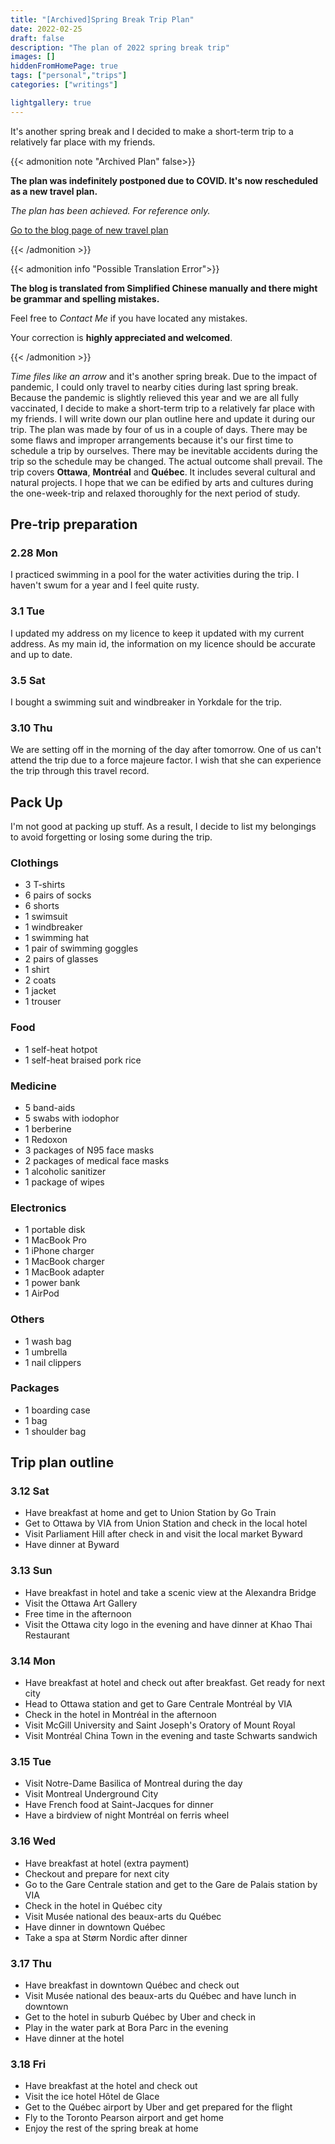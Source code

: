 ```yaml
---
title: "[Archived]Spring Break Trip Plan"
date: 2022-02-25
draft: false
description: "The plan of 2022 spring break trip"
images: []
hiddenFromHomePage: true
tags: ["personal","trips"]
categories: ["writings"]

lightgallery: true
---
```


It's another spring break and I decided to make a short-term trip to a relatively far place with my friends.
<!--more-->

{{< admonition note "Archived Plan" false>}}

**The plan was indefinitely postponed due to COVID. It's now rescheduled as a new travel plan.**

*The plan has been achieved. For reference only.*

[Go to the blog page of new travel plan](https://blog.pitrick.link/june-montreal-quebec-trip/)

{{< /admonition >}}

{{< admonition info "Possible Translation Error">}}

**The blog is translated from Simplified Chinese manually and there might be grammar and spelling mistakes.**

Feel free to *Contact Me* if you have located any mistakes.

Your correction is **highly appreciated and welcomed**.

{{< /admonition >}}

*Time files like an arrow* and it's another spring break. Due to the impact of pandemic, I could only travel to nearby cities during last spring break. Because the pandemic is slightly relieved this year and we are all fully vaccinated, I decide to make a short-term trip to a relatively far place with my friends. I will write down our plan outline here and update it during our trip. The plan was made by four of us in a couple of days. There may be some flaws and improper arrangements because it's our first time to schedule a trip by ourselves. There may be inevitable accidents during the trip so the schedule may be changed. The actual outcome shall prevail. The trip covers **Ottawa**, **Montréal** and **Québec**. It includes several cultural and natural projects. I hope that we can be edified by arts and cultures during the one-week-trip and relaxed thoroughly for the next period of study.

## Pre-trip preparation

### 2.28 Mon

I practiced swimming in a pool for the water activities during the trip. I haven't swum for a year and I feel quite rusty.

### 3.1 Tue

I updated my address on my licence to keep it updated with my current address. As my main id, the information on my licence should be accurate and up to date.

### 3.5 Sat

I bought a swimming suit and windbreaker in Yorkdale for the trip.

### 3.10 Thu

We are setting off in the morning of the day after tomorrow. One of us can't attend the trip due to a force majeure factor. I wish that she can experience the trip through this travel record.

## Pack Up

I'm not good at packing up stuff. As a result, I decide to list my belongings to avoid forgetting or losing some during the trip.

### Clothings

- 3 T-shirts
- 6 pairs of socks
- 6 shorts
- 1 swimsuit
- 1 windbreaker
- 1 swimming hat
- 1 pair of swimming goggles
- 2 pairs of glasses
- 1 shirt
- 2 coats
- 1 jacket
- 1 trouser

### Food

- 1 self-heat hotpot
- 1 self-heat braised pork rice

### Medicine

- 5 band-aids
- 5 swabs with iodophor
- 1 berberine
- 1 Redoxon
- 3 packages of N95 face masks
- 2 packages of medical face masks
- 1 alcoholic sanitizer
- 1 package of wipes

### Electronics

- 1 portable disk
- 1 MacBook Pro
- 1 iPhone charger
- 1 MacBook charger
- 1 MacBook adapter
- 1 power bank
- 1 AirPod

### Others

- 1 wash bag
- 1 umbrella
- 1 nail clippers

### Packages

- 1 boarding case
- 1 bag
- 1 shoulder bag

## Trip plan outline

### 3.12 Sat

- Have breakfast at home and get to Union Station by Go Train
- Get to Ottawa by VIA from Union Station and check in the local hotel
- Visit Parliament Hill after check in and visit the local market Byward
- Have dinner at Byward

### 3.13 Sun

- Have breakfast in hotel and take a scenic view at the Alexandra Bridge
- Visit the Ottawa Art Gallery
- Free time in the afternoon
- Visit the Ottawa city logo in the evening and have dinner at Khao Thai Restaurant

### 3.14 Mon

- Have breakfast at hotel and check out after breakfast. Get ready for next city
- Head to Ottawa station and get to Gare Centrale Montréal by VIA
- Check in the hotel in Montréal in the afternoon
- Visit McGill University and Saint Joseph's Oratory of Mount Royal
- Visit Montréal China Town in the evening and taste Schwarts sandwich

### 3.15 Tue

- Visit Notre-Dame Basilica of Montreal during the day
- Visit Montreal Underground City
- Have French food at Saint-Jacques for dinner
- Have a birdview of night Montréal on ferris wheel

### 3.16 Wed

- Have breakfast at hotel (extra payment)
- Checkout and prepare for next city
- Go to the Gare Centrale station and get to the Gare de Palais station by VIA
- Check in the hotel in Québec city
- Visit Musée national des beaux-arts du Québec
- Have dinner in downtown Québec
- Take a spa at Størm Nordic after dinner

### 3.17 Thu

- Have breakfast in downtown Québec and check out
- Visit Musée national des beaux-arts du Québec and have lunch in downtown
- Get to the hotel in suburb Québec by Uber and check in
- Play in the water park at Bora Parc in the evening
- Have dinner at the hotel

### 3.18 Fri

- Have breakfast at the hotel and check out
- Visit the ice hotel Hôtel de Glace
- Get to the Québec airport by Uber and get prepared for the flight
- Fly to the Toronto Pearson airport and get home
- Enjoy the rest of the spring break at home